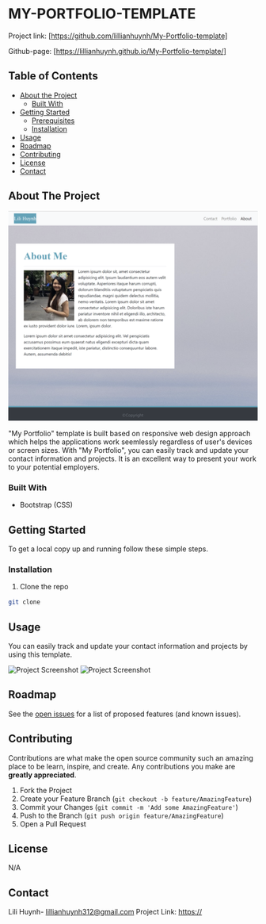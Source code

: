 # MY-PORTFOLIO-TEMPLATE

Project link: [https://github.com/lillianhuynh/My-Portfolio-template]

Github-page: [https://lillianhuynh.github.io/My-Portfolio-template/]

## Table of Contents

* [About the Project](#about-the-project)
  * [Built With](#built-with)
* [Getting Started](#getting-started)
  * [Prerequisites](#prerequisites)
  * [Installation](#installation)
* [Usage](#usage)
* [Roadmap](#roadmap)
* [Contributing](#contributing)
* [License](#license)
* [Contact](#contact)

## About The Project

![Project Screenshot](screenshot/992-index.png)

"My Portfolio" template is built based on responsive web design approach which helps the applications work seemlessly regardless of user's devices or screen sizes. With "My Portfolio", you can easily track and update your contact information and projects. It is an excellent way to present your work to your potential employers. 

### Built With

* Bootstrap (CSS)

## Getting Started

To get a local copy up and running follow these simple steps.

### Installation

1. Clone the repo
```sh
git clone 
```

## Usage

You can easily track and update your contact information and projects by using this template.

![Project Screenshot]()
![Project Screenshot]()

## Roadmap

See the [open issues](https://) for a list of proposed features (and known issues).

## Contributing

Contributions are what make the open source community such an amazing place to be learn, inspire, and create. Any contributions you make are **greatly appreciated**.

1. Fork the Project
2. Create your Feature Branch (`git checkout -b feature/AmazingFeature`)
3. Commit your Changes (`git commit -m 'Add some AmazingFeature'`)
4. Push to the Branch (`git push origin feature/AmazingFeature`)
5. Open a Pull Request

## License

N/A

## Contact

Lili Huynh- lillianhuynh312@gmail.com
Project Link: [https://](https://github.com/github_username/repo_name)